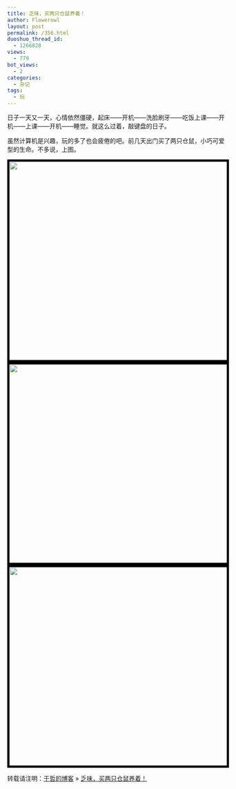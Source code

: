 ```yaml
---
title: 乏味，买两只仓鼠养着！
author: Flowerowl
layout: post
permalink: /356.html
duoshuo_thread_id:
  - 1266828
views:
  - 779
bot_views:
  - 2
categories:
  - 杂记
tags:
  - 玩
---
```

  
日子一天又一天，心情依然僵硬，起床——开机——洗脸刷牙——吃饭上课——开机——上课——开机——睡觉。就这么过着，敲键盘的日子。

虽然计算机是兴趣，玩的多了也会疲倦的吧。前几天出门买了两只仓鼠，小巧可爱型的生命。不多说，上图。

<p style="text-align: center;">
  <a href="http://lazynight.me/wp-content/uploads/2011/10/1_meitu_1.jpg" target="_blank"><img class="aligncenter size-full wp-image-357" style="border-width: 5px; border-color: black; border-style: solid;" title="Lazy_阿鼠" src="http://lazynight.me/wp-content/uploads/2011/10/1_meitu_1.jpg" alt="" width="900" height="460" /></a><a href="http://lazynight.me/wp-content/uploads/2011/10/20111003948_meitu_2.jpg" target="_blank"><img class="aligncenter size-full wp-image-358" style="border-width: 5px; border-color: black; border-style: solid;" title="Lazy_阿鼠" src="http://lazynight.me/wp-content/uploads/2011/10/20111003948_meitu_2.jpg" alt="" width="900" height="460" /></a><a href="http://lazynight.me/wp-content/uploads/2011/10/201110061015_meitu_4.jpg" target="_blank"><img class="aligncenter size-full wp-image-359" style="border-width: 5px; border-color: black; border-style: solid;" title="Lazy_阿鼠" src="http://lazynight.me/wp-content/uploads/2011/10/201110061015_meitu_4.jpg" alt="" width="900" height="460" /></a>
</p>

转载请注明：[于哲的博客][1] &raquo; [乏味，买两只仓鼠养着！][2]

 [1]: http://localhost/wordpress
 [2]: http://localhost/wordpress/356.html